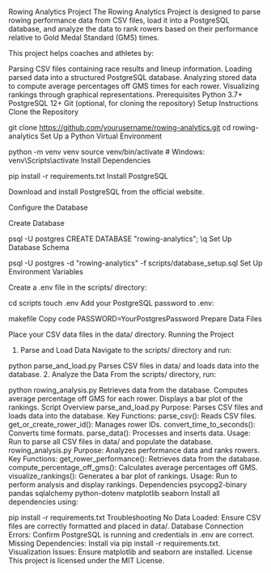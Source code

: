 Rowing Analytics Project
The Rowing Analytics Project is designed to parse rowing performance data from CSV files, load it into a PostgreSQL database, and analyze the data to rank rowers based on their performance relative to Gold Medal Standard (GMS) times.


This project helps coaches and athletes by:

Parsing CSV files containing race results and lineup information.
Loading parsed data into a structured PostgreSQL database.
Analyzing stored data to compute average percentages off GMS times for each rower.
Visualizing rankings through graphical representations.
Prerequisites
Python 3.7+
PostgreSQL 12+
Git (optional, for cloning the repository)
Setup Instructions
Clone the Repository


git clone https://github.com/yourusername/rowing-analytics.git
cd rowing-analytics
Set Up a Python Virtual Environment


python -m venv venv
source venv/bin/activate  # Windows: venv\Scripts\activate
Install Dependencies


pip install -r requirements.txt
Install PostgreSQL

Download and install PostgreSQL from the official website.

Configure the Database

Create Database


psql -U postgres
CREATE DATABASE "rowing-analytics";
\q
Set Up Database Schema


psql -U postgres -d "rowing-analytics" -f scripts/database_setup.sql
Set Up Environment Variables

Create a .env file in the scripts/ directory:


cd scripts
touch .env
Add your PostgreSQL password to .env:

makefile
Copy code
PASSWORD=YourPostgresPassword
Prepare Data Files

Place your CSV data files in the data/ directory.
Running the Project
1. Parse and Load Data
Navigate to the scripts/ directory and run:


python parse_and_load.py
Parses CSV files in data/ and loads data into the database.
2. Analyze the Data
From the scripts/ directory, run:


python rowing_analysis.py
Retrieves data from the database.
Computes average percentage off GMS for each rower.
Displays a bar plot of the rankings.
Script Overview
parse_and_load.py
Purpose: Parses CSV files and loads data into the database.
Key Functions:
parse_csv(): Reads CSV files.
get_or_create_rower_id(): Manages rower IDs.
convert_time_to_seconds(): Converts time formats.
parse_data(): Processes and inserts data.
Usage: Run to parse all CSV files in data/ and populate the database.
rowing_analysis.py
Purpose: Analyzes performance data and ranks rowers.
Key Functions:
get_rower_performance(): Retrieves data from the database.
compute_percentage_off_gms(): Calculates average percentages off GMS.
visualize_rankings(): Generates a bar plot of rankings.
Usage: Run to perform analysis and display rankings.
Dependencies
psycopg2-binary
pandas
sqlalchemy
python-dotenv
matplotlib
seaborn
Install all dependencies using:


pip install -r requirements.txt
Troubleshooting
No Data Loaded: Ensure CSV files are correctly formatted and placed in data/.
Database Connection Errors: Confirm PostgreSQL is running and credentials in .env are correct.
Missing Dependencies: Install via pip install -r requirements.txt.
Visualization Issues: Ensure matplotlib and seaborn are installed.
License
This project is licensed under the MIT License.
